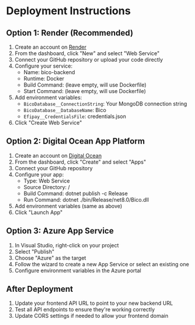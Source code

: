# Deployment Instructions

## Option 1: Render (Recommended)

1. Create an account on [Render](https://render.com/)
2. From the dashboard, click "New" and select "Web Service"
3. Connect your GitHub repository or upload your code directly
4. Configure your service:
   - Name: bico-backend
   - Runtime: Docker
   - Build Command: (leave empty, will use Dockerfile)
   - Start Command: (leave empty, will use Dockerfile)
5. Add environment variables:
   - `BicoDatabase__ConnectionString`: Your MongoDB connection string
   - `BicoDatabase__DatabaseName`: Bico
   - `Efipay__CredentialsFile`: credentials.json
6. Click "Create Web Service"

## Option 2: Digital Ocean App Platform

1. Create an account on [Digital Ocean](https://www.digitalocean.com/)
2. From the dashboard, click "Create" and select "Apps"
3. Connect your GitHub repository
4. Configure your app:
   - Type: Web Service
   - Source Directory: /
   - Build Command: dotnet publish -c Release
   - Run Command: dotnet ./bin/Release/net8.0/Bico.dll
5. Add environment variables (same as above)
6. Click "Launch App"

## Option 3: Azure App Service

1. In Visual Studio, right-click on your project
2. Select "Publish"
3. Choose "Azure" as the target
4. Follow the wizard to create a new App Service or select an existing one
5. Configure environment variables in the Azure portal

## After Deployment

1. Update your frontend API URL to point to your new backend URL
2. Test all API endpoints to ensure they're working correctly
3. Update CORS settings if needed to allow your frontend domain
